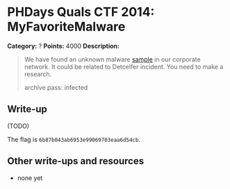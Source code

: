 # PHDays Quals CTF 2014: MyFavoriteMalware

**Category:** ?
**Points:** 4000
**Description:**

> We have found an unknown malware [sample](myfavoritemalware.zip.9e5dc16a452e006105c00bd629429f61) in our corporate network. It could be related to Detcelfer incident. You need to make a research.
>
> archive pass: infected

## Write-up

(TODO)

The flag is `6b87b043ab6953e99069703eaa6d54cb`.

## Other write-ups and resources

* none yet
